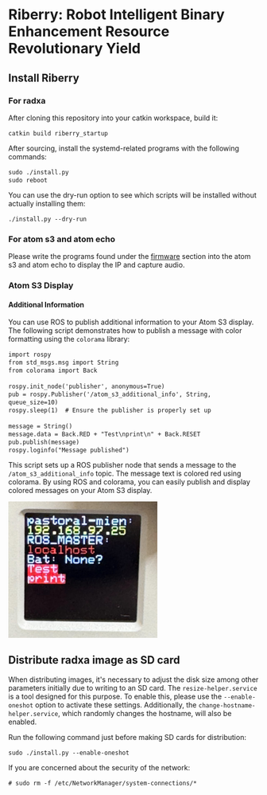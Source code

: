 # Riberry: Robot Intelligent Binary Enhancement Resource Revolutionary Yield

## Install Riberry

### For radxa

After cloning this repository into your catkin workspace, build it:

```
catkin build riberry_startup
```

After sourcing, install the systemd-related programs with the following commands:

```
sudo ./install.py
sudo reboot
```

You can use the dry-run option to see which scripts will be installed without actually installing them:

```
./install.py --dry-run
```

### For atom s3 and atom echo

Please write the programs found under the [firmware](https://github.com/iory/riberry/tree/master/firmware) section into the atom s3 and atom echo to display the IP and capture audio.


### Atom S3 Display

#### Additional Information

You can use ROS to publish additional information to your Atom S3 display. The following script demonstrates how to publish a message with color formatting using the `colorama` library:


```
import rospy
from std_msgs.msg import String
from colorama import Back

rospy.init_node('publisher', anonymous=True)
pub = rospy.Publisher('/atom_s3_additional_info', String, queue_size=10)
rospy.sleep(1)  # Ensure the publisher is properly set up

message = String()
message.data = Back.RED + "Test\nprint\n" + Back.RESET
pub.publish(message)
rospy.loginfo("Message published")
```

This script sets up a ROS publisher node that sends a message to the `/atom_s3_additional_info` topic.
The message text is colored red using colorama. By using ROS and colorama, you can easily publish and display colored messages on your Atom S3 display.

<img src="doc/atoms3-additional-info.jpg" alt="Display additional message with Atom S3" width="300">

## Distribute radxa image as SD card

When distributing images, it's necessary to adjust the disk size among other parameters initially due to writing to an SD card.
The `resize-helper.service` is a tool designed for this purpose. To enable this, please use the `--enable-oneshot` option to activate these settings.
Additionally, the `change-hostname-helper.service`, which randomly changes the hostname, will also be enabled.

Run the following command just before making SD cards for distribution:

```
sudo ./install.py --enable-oneshot
```

If you are concerned about the security of the network:
```
# sudo rm -f /etc/NetworkManager/system-connections/*
```
